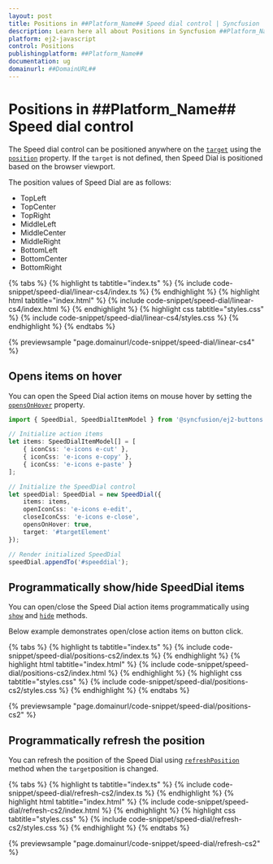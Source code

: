 ```yaml
---
layout: post
title: Positions in ##Platform_Name## Speed dial control | Syncfusion
description: Learn here all about Positions in Syncfusion ##Platform_Name## Speed dial control of Syncfusion Essential JS 2 and more.
platform: ej2-javascript
control: Positions 
publishingplatform: ##Platform_Name##
documentation: ug
domainurl: ##DomainURL##
---
```


# Positions in ##Platform_Name## Speed dial control

The Speed dial control can be positioned anywhere on the [`target`](../api/speed-dial#target) using the [`position`](../api/speed-dial#position) property. If the `target` is not defined, then Speed Dial is positioned based on the browser viewport.

The position values of Speed Dial are as follows:
* TopLeft
* TopCenter
* TopRight
* MiddleLeft
* MiddleCenter
* MiddleRight
* BottomLeft
* BottomCenter
* BottomRight

{% tabs %}
{% highlight ts tabtitle="index.ts" %}
{% include code-snippet/speed-dial/linear-cs4/index.ts %}
{% endhighlight %}
{% highlight html tabtitle="index.html" %}
{% include code-snippet/speed-dial/linear-cs4/index.html %}
{% endhighlight %}
{% highlight css tabtitle="styles.css" %}
{% include code-snippet/speed-dial/linear-cs4/styles.css %}
{% endhighlight %}
{% endtabs %}
          
{% previewsample "page.domainurl/code-snippet/speed-dial/linear-cs4" %}

## Opens items on hover

You can open the Speed Dial action items on mouse hover by setting the [`opensOnHover`](../api/speed-dial#opensonhover) property.

```ts
import { SpeedDial, SpeedDialItemModel } from '@syncfusion/ej2-buttons';

// Initialize action items
let items: SpeedDialItemModel[] = [
    { iconCss: 'e-icons e-cut' },
    { iconCss: 'e-icons e-copy' },
    { iconCss: 'e-icons e-paste' }
];

// Initialize the SpeedDial control
let speedDial: SpeedDial = new SpeedDial({
    items: items,
    openIconCss: 'e-icons e-edit',
    closeIconCss: 'e-icons e-close',
    opensOnHover: true,
    target: '#targetElement'
});

// Render initialized SpeedDial
speedDial.appendTo('#speeddial');
```

## Programmatically show/hide SpeedDial items

You can open/close the Speed Dial action items programmatically using [`show`](../api/speed-dial#show) and [`hide`](../api/speed-dial#hide) methods.

Below example demonstrates open/close action items on button click.

{% tabs %}
{% highlight ts tabtitle="index.ts" %}
{% include code-snippet/speed-dial/positions-cs2/index.ts %}
{% endhighlight %}
{% highlight html tabtitle="index.html" %}
{% include code-snippet/speed-dial/positions-cs2/index.html %}
{% endhighlight %}
{% highlight css tabtitle="styles.css" %}
{% include code-snippet/speed-dial/positions-cs2/styles.css %}
{% endhighlight %}
{% endtabs %}
          
{% previewsample "page.domainurl/code-snippet/speed-dial/positions-cs2" %}

## Programmatically refresh the position

You can refresh the position of the Speed Dial using [`refreshPosition`](../api/speed-dial/#refreshposition) method when the `target`position is changed.

{% tabs %}
{% highlight ts tabtitle="index.ts" %}
{% include code-snippet/speed-dial/refresh-cs2/index.ts %}
{% endhighlight %}
{% highlight html tabtitle="index.html" %}
{% include code-snippet/speed-dial/refresh-cs2/index.html %}
{% endhighlight %}
{% highlight css tabtitle="styles.css" %}
{% include code-snippet/speed-dial/refresh-cs2/styles.css %}
{% endhighlight %}
{% endtabs %}
          
{% previewsample "page.domainurl/code-snippet/speed-dial/refresh-cs2" %}